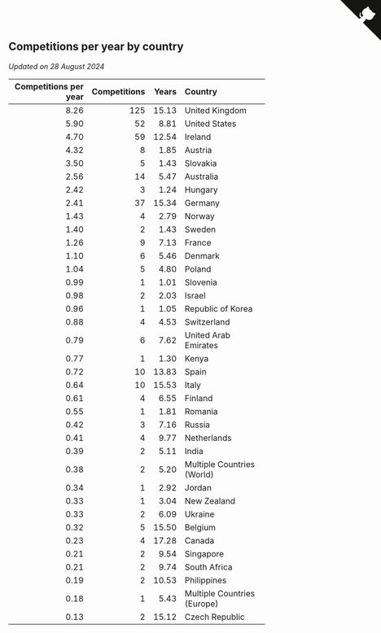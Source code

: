 ## Competitions per year by country

*Updated on 28 August 2024*

| Competitions per year | Competitions | Years | Country |
| ---: | ---: | ---: | :--- |
| 8.26 | 125 | 15.13 | United Kingdom |
| 5.90 | 52 | 8.81 | United States |
| 4.70 | 59 | 12.54 | Ireland |
| 4.32 | 8 | 1.85 | Austria |
| 3.50 | 5 | 1.43 | Slovakia |
| 2.56 | 14 | 5.47 | Australia |
| 2.42 | 3 | 1.24 | Hungary |
| 2.41 | 37 | 15.34 | Germany |
| 1.43 | 4 | 2.79 | Norway |
| 1.40 | 2 | 1.43 | Sweden |
| 1.26 | 9 | 7.13 | France |
| 1.10 | 6 | 5.46 | Denmark |
| 1.04 | 5 | 4.80 | Poland |
| 0.99 | 1 | 1.01 | Slovenia |
| 0.98 | 2 | 2.03 | Israel |
| 0.96 | 1 | 1.05 | Republic of Korea |
| 0.88 | 4 | 4.53 | Switzerland |
| 0.79 | 6 | 7.62 | United Arab Emirates |
| 0.77 | 1 | 1.30 | Kenya |
| 0.72 | 10 | 13.83 | Spain |
| 0.64 | 10 | 15.53 | Italy |
| 0.61 | 4 | 6.55 | Finland |
| 0.55 | 1 | 1.81 | Romania |
| 0.42 | 3 | 7.16 | Russia |
| 0.41 | 4 | 9.77 | Netherlands |
| 0.39 | 2 | 5.11 | India |
| 0.38 | 2 | 5.20 | Multiple Countries (World) |
| 0.34 | 1 | 2.92 | Jordan |
| 0.33 | 1 | 3.04 | New Zealand |
| 0.33 | 2 | 6.09 | Ukraine |
| 0.32 | 5 | 15.50 | Belgium |
| 0.23 | 4 | 17.28 | Canada |
| 0.21 | 2 | 9.54 | Singapore |
| 0.21 | 2 | 9.74 | South Africa |
| 0.19 | 2 | 10.53 | Philippines |
| 0.18 | 1 | 5.43 | Multiple Countries (Europe) |
| 0.13 | 2 | 15.12 | Czech Republic |


<a href="https://github.com/simonkellly/wca_statistics_ireland" class="github-corner" aria-label="View source on Github"><svg width="80" height="80" viewBox="0 0 250 250" style="fill:#151513; color:#fff; position: absolute; top: 0; border: 0; right: 0;" aria-hidden="true"><path d="M0,0 L115,115 L130,115 L142,142 L250,250 L250,0 Z"></path><path d="M128.3,109.0 C113.8,99.7 119.0,89.6 119.0,89.6 C122.0,82.7 120.5,78.6 120.5,78.6 C119.2,72.0 123.4,76.3 123.4,76.3 C127.3,80.9 125.5,87.3 125.5,87.3 C122.9,97.6 130.6,101.9 134.4,103.2" fill="currentColor" style="transform-origin: 130px 106px;" class="octo-arm"></path><path d="M115.0,115.0 C114.9,115.1 118.7,116.5 119.8,115.4 L133.7,101.6 C136.9,99.2 139.9,98.4 142.2,98.6 C133.8,88.0 127.5,74.4 143.8,58.0 C148.5,53.4 154.0,51.2 159.7,51.0 C160.3,49.4 163.2,43.6 171.4,40.1 C171.4,40.1 176.1,42.5 178.8,56.2 C183.1,58.6 187.2,61.8 190.9,65.4 C194.5,69.0 197.7,73.2 200.1,77.6 C213.8,80.2 216.3,84.9 216.3,84.9 C212.7,93.1 206.9,96.0 205.4,96.6 C205.1,102.4 203.0,107.8 198.3,112.5 C181.9,128.9 168.3,122.5 157.7,114.1 C157.9,116.9 156.7,120.9 152.7,124.9 L141.0,136.5 C139.8,137.7 141.6,141.9 141.8,141.8 Z" fill="currentColor" class="octo-body"></path></svg></a><style>.github-corner:hover .octo-arm{animation:octocat-wave 560ms ease-in-out}@keyframes octocat-wave{0%,100%{transform:rotate(0)}20%,60%{transform:rotate(-25deg)}40%,80%{transform:rotate(10deg)}}@media (max-width:500px){.github-corner:hover .octo-arm{animation:none}.github-corner .octo-arm{animation:octocat-wave 560ms ease-in-out}}</style>
